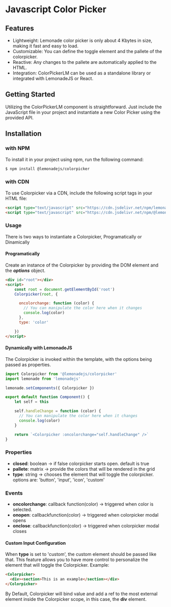 # Javascript Color Picker

## Features

-   Lightweight: Lemonade color picker is only about 4 Kbytes in size, making it fast and easy to load.
-   Customizable: You can define the toggle element and the pallete of the colorpicker.
-   Reactive: Any changes to the pallete are automatically applied to the HTML.
-   Integration: ColorPickerLM can be used as a standalone library or integrated with LemonadeJS or React.

## Getting Started

Utilizing the ColorPickerLM component is straightforward. Just include the JavaScript file in your project and instantiate a new Color Picker using the provided API.

## Installation

### with NPM

To install it in your project using npm, run the following command:

```bash
$ npm install @lemonadejs/colorpicker
```

### with CDN

To use Colorpicker via a CDN, include the following script tags in your HTML file:

```html
<script type="text/javascript" src="https://cdn.jsdelivr.net/npm/lemonadejs/dist/lemonade.min.js"></script>
<script type="text/javascript" src="https://cdn.jsdelivr.net/npm/@lemonadejs/colorpicker/dist/index.min.js"></script>
```
### Usage

There is two ways to instantiate a Colorpicker, Programatically or Dinamically

#### Programatically

Create an instance of the Colorpicker by providing the DOM element and the **_options_** object.

```html
<div id="root"></div>
<script>
    const root = document.getElementById('root')
    Colorpicker(root, {

      oncolorchange: function (color) {
        // You can manipulate the color here when it changes
        console.log(color)
      },
      type: 'color'

    })
</script>
```

#### Dynamically with LemonadeJS

The Colorpicker is invoked within the template, with the options being passed as properties.

```javascript
import Colorpicker from '@lemonadejs/colorpicker'
import lemonade from 'lemonadejs'

lemonade.setComponents({ Colorpicker })

export default function Component() {
    let self = this

    self.handleChange = function (color) {
      // You can manipulate the color here when it changes
      console.log(color)
    }

    return `<Colorpicker :oncolorchange="self.handleChange" />`
}
```

### Properties

- **closed**: boolean -> if false colorpicker starts open. default is true
- **pallete**: matrix -> provide the colors that will be rendered in the grid
- **type**: string -> chooses the element that will toggle the colorpicker. options are: 'button', 'input', 'icon', 'custom'

### Events

- **oncolorchange**: callback function(color) -> triggered when color is selected.
- **onopen**: callbackfunction(color) -> triggered when colorpicker modal opens
- **onclose**: callbackfunction(color) -> triggered when colorpicker modal closes


#### Custom Input Configuration

When **type** is set to 'custom', the custom element should be passed like that. This feature allows you to have more control to personalize the element that will toggle the Colorpicker. Example:

```html
<Colorpicker>
  <div><section>This is an example</section></div>
</Colorpicker>
```

By Default, Colorpicker will bind value and add a ref to the most external element inside the Colorpicker scope, in this case, the **div** element.